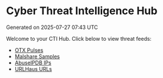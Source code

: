# Cyber Threat Intelligence Hub
Generated on 2025-07-27 07:43 UTC



Welcome to your CTI Hub. Click below to view threat feeds:

- [OTX Pulses](./otx.md)
- [Malshare Samples](./malshare.md)
- [AbuseIPDB IPs](./abuseipdb.md)
- [URLHaus URLs](./urlhaus.md)